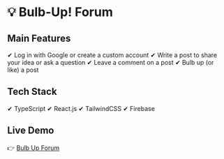 # 💡 Bulb-Up! Forum

## Main Features

✔ Log in with Google or create a custom account
✔ Write a post to share your idea or ask a question
✔ Leave a comment on a post
✔ Bulb up (or like) a post

## Tech Stack

✔ TypeScript
✔ React.js
✔ TailwindCSS
✔ Firebase

## Live Demo
👉 [Bulb Up Forum](https://bulb-up-forum.netlify.app)
